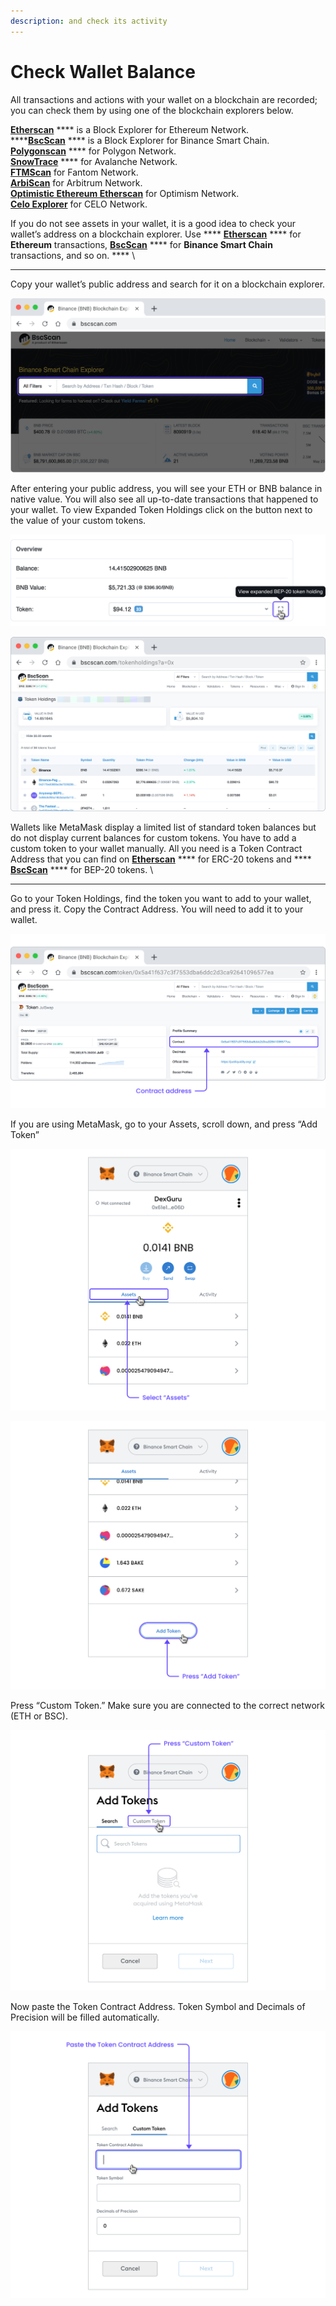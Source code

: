```yaml
---
description: and check its activity
---
```


# Check Wallet Balance

All transactions and actions with your wallet on a blockchain are recorded; you can check them by using one of the blockchain explorers below.&#x20;

[**Etherscan**](https://etherscan.io/) **** is a Block Explorer for Ethereum Network. \
****[**BscScan**](https://bscscan.com/) **** is a Block Explorer for Binance Smart Chain. \
[**Polygonscan**](https://polygonscan.com/) **** for Polygon Network. \
[**SnowTrace**](https://snowtrace.io/) **** for Avalanche Network. \
[**FTMScan**](https://ftmscan.com/) for Fantom Network. \
[**ArbiScan**](https://arbiscan.io/) for Arbitrum Network. \
[**Optimistic Ethereum Etherscan**](https://optimistic.etherscan.io/) for Optimism Network. \
[**Celo Explorer**](https://explorer.celo.org/) for CELO Network.

If you do not see assets in your wallet, it is a good idea to check your wallet’s address on a blockchain explorer. Use **** [**Etherscan**](https://etherscan.io/) **** for **Ethereum** transactions, [**BscScan**](https://bscscan.com/) **** for **Binance Smart Chain** transactions, and so on. **** \
****

Copy your wallet’s public address and search for it on a blockchain explorer.

![](../../.gitbook/assets/001.png)



After entering your public address, you will see your ETH or BNB balance in native value. You will also see all up-to-date transactions that happened to your wallet. To view Expanded Token Holdings click on the button next to the value of your custom tokens.

![](../../.gitbook/assets/002.png)

![](<../../.gitbook/assets/003 (1).png>)



Wallets like MetaMask display a limited list of standard token balances but do not display current balances for custom tokens. You have to add a custom token to your wallet manually. All you need is a Token Contract Address that you can find on [**Etherscan**](https://etherscan.io/) **** for ERC-20 tokens and **** [**BscScan**](https://bscscan.com/) **** for BEP-20 tokens. \
****

Go to your Token Holdings, find the token you want to add to your wallet, and press it. Copy the Contract Address. You will need to add it to your wallet.

![](<../../.gitbook/assets/004 (1).png>)



If you are using MetaMask, go to your Assets, scroll down, and press “Add Token”

![](../../.gitbook/assets/005.png)

![](<../../.gitbook/assets/006 (1).png>)

Press “Custom Token.” Make sure you are connected to the correct network (ETH or BSC).

![](<../../.gitbook/assets/007 (1).png>)



Now paste the Token Contract Address. Token Symbol and Decimals of Precision will be filled automatically.

![](../../.gitbook/assets/008.png)
